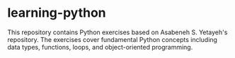 # learning-python
This repository contains Python exercises based on Asabeneh S. Yetayeh's repository. The exercises cover fundamental Python concepts including data types, functions, loops, and object-oriented programming. 
